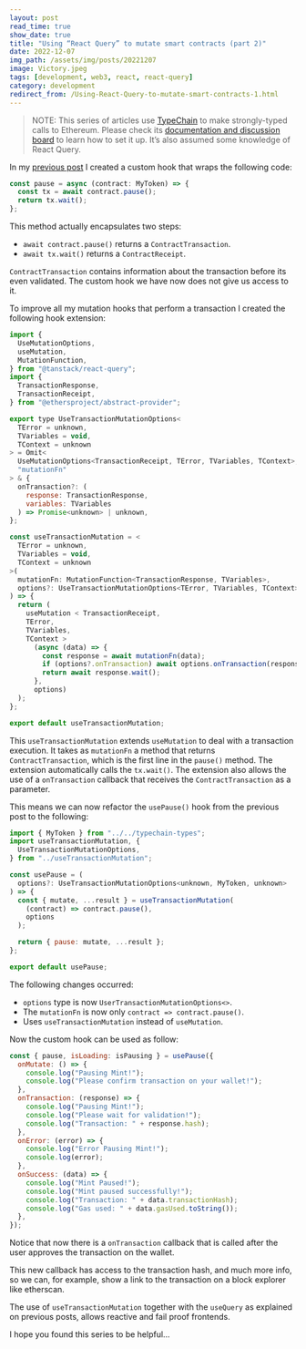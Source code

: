 ```yaml
---
layout: post
read_time: true
show_date: true
title: "Using “React Query” to mutate smart contracts (part 2)"
date: 2022-12-07
img_path: /assets/img/posts/20221207
image: Victory.jpeg
tags: [development, web3, react, react-query]
category: development
redirect_from: /Using-React-Query-to-mutate-smart-contracts-1.html
---
```


> NOTE: This series of articles use [TypeChain](https://github.com/dethcrypto/TypeChain) to make strongly-typed calls to Ethereum. Please check its [documentation and discussion board](https://github.com/dethcrypto/TypeChain) to learn how to set it up. It’s also assumed some knowledge of React Query.

In my [previous post](https://aalmada.github.io/Using-React-Query-to-mutate-smart-contracts-1.html) I created a custom hook that wraps the following code:

```javascript
const pause = async (contract: MyToken) => {
  const tx = await contract.pause();
  return tx.wait();
};
```

This method actually encapsulates two steps:

- `await contract.pause()` returns a `ContractTransaction`.
- `await tx.wait()` returns a `ContractReceipt`.

`ContractTransaction` contains information about the transaction before its even validated. The custom hook we have now does not give us access to it.

To improve all my mutation hooks that perform a transaction I created the following hook extension:

```javascript
import {
  UseMutationOptions,
  useMutation,
  MutationFunction,
} from "@tanstack/react-query";
import {
  TransactionResponse,
  TransactionReceipt,
} from "@ethersproject/abstract-provider";

export type UseTransactionMutationOptions<
  TError = unknown,
  TVariables = void,
  TContext = unknown
> = Omit<
  UseMutationOptions<TransactionReceipt, TError, TVariables, TContext>,
  "mutationFn"
> & {
  onTransaction?: (
    response: TransactionResponse,
    variables: TVariables
  ) => Promise<unknown> | unknown,
};

const useTransactionMutation = <
  TError = unknown,
  TVariables = void,
  TContext = unknown
>(
  mutationFn: MutationFunction<TransactionResponse, TVariables>,
  options?: UseTransactionMutationOptions<TError, TVariables, TContext>
) => {
  return (
    useMutation < TransactionReceipt,
    TError,
    TVariables,
    TContext >
      (async (data) => {
        const response = await mutationFn(data);
        if (options?.onTransaction) await options.onTransaction(response, data);
        return await response.wait();
      },
      options)
  );
};

export default useTransactionMutation;
```

This `useTransactionMutation` extends `useMutation` to deal with a transaction execution. It takes as `mutationFn` a method that returns `ContractTransaction`, which is the first line in the `pause()` method. The extension automatically calls the `tx.wait()`. The extension also allows the use of a `onTransaction` callback that receives the `ContractTransaction` as a parameter.

This means we can now refactor the `usePause()` hook from the previous post to the following:

```javascript
import { MyToken } from "../../typechain-types";
import useTransactionMutation, {
  UseTransactionMutationOptions,
} from "../useTransactionMutation";

const usePause = (
  options?: UseTransactionMutationOptions<unknown, MyToken, unknown>
) => {
  const { mutate, ...result } = useTransactionMutation(
    (contract) => contract.pause(),
    options
  );

  return { pause: mutate, ...result };
};

export default usePause;
```

The following changes occurred:

- `options` type is now `UserTransactionMutationOptions<>`.
- The `mutationFn` is now only `contract => contract.pause()`.
- Uses `useTransactionMutation` instead of `useMutation`.

Now the custom hook can be used as follow:

```javascript
const { pause, isLoading: isPausing } = usePause({
  onMutate: () => {
    console.log("Pausing Mint!");
    console.log("Please confirm transaction on your wallet!");
  },
  onTransaction: (response) => {
    console.log("Pausing Mint!");
    console.log("Please wait for validation!");
    console.log("Transaction: " + response.hash);
  },
  onError: (error) => {
    console.log("Error Pausing Mint!");
    console.log(error);
  },
  onSuccess: (data) => {
    console.log("Mint Paused!");
    console.log("Mint paused successfully!");
    console.log("Transaction: " + data.transactionHash);
    console.log("Gas used: " + data.gasUsed.toString());
  },
});
```

Notice that now there is a `onTransaction` callback that is called after the user approves the transaction on the wallet.

This new callback has access to the transaction hash, and much more info, so we can, for example, show a link to the transaction on a block explorer like etherscan.

The use of `useTransactionMutation` together with the `useQuery` as explained on previous posts, allows reactive and fail proof frontends.

I hope you found this series to be helpful…
